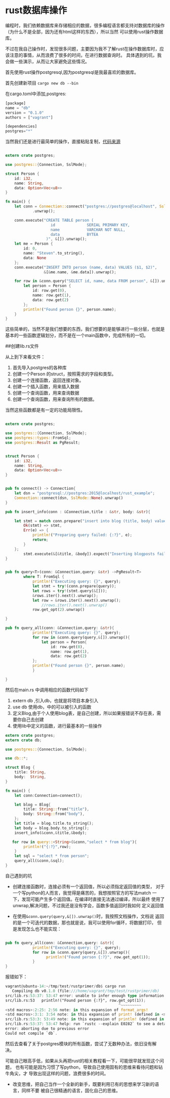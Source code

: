 # rust数据库操作

编程时，我们依赖数据库来存储相应的数据，很多编程语言都支持对数据库的操作（为什么不是全部，因为还有html这样的东西），所以当然
可以使用rust操作数据库。

不过在我自己操作时，发现很多问题，主要因为我不了解rust在操作数据库时，应该注意的事情，从而浪费了很多的时间，在进行数据查询时。
具体遇到的坑，我会做一些演示，从而让大家避免这些情况。

首先使用rust操作postgresql,因为postgresql是我最喜欢的数据库。

首先创建新项目 `cargo new db --bin`

在cargo.toml中添加,postgres:

``` rust
[package]
name = "db"
version = "0.1.0"
authors = ["vagrant"]

[dependencies]
postgres="*"
```


当然我们还是进行最简单的操作，直接粘贴复制，[代码来源](https://github.com/sfackler/rust-postgres#overview)

``` rust

extern crate postgres;

use postgres::{Connection, SslMode};

struct Person {
    id: i32,
    name: String,
    data: Option<Vec<u8>>
}

fn main() {
    let conn = Connection::connect("postgres://postgres@localhost", SslMode::None)
            .unwrap();

    conn.execute("CREATE TABLE person (
                    id              SERIAL PRIMARY KEY,
                    name            VARCHAR NOT NULL,
                    data            BYTEA
                  )", &[]).unwrap();
    let me = Person {
        id: 0,
        name: "Steven".to_string(),
        data: None
    };
    conn.execute("INSERT INTO person (name, data) VALUES ($1, $2)",
                 &[&me.name, &me.data]).unwrap();

    for row in &conn.query("SELECT id, name, data FROM person", &[]).unwrap() {
        let person = Person {
            id: row.get(0),
            name: row.get(1),
            data: row.get(2)
        };
        println!("Found person {}", person.name);
    }
}

```

这些简单的，当然不是我们想要的东西，我们想要的是能够进行一些分层，也就是
基本的一些函数逻辑划分，而不是在一个main函数中，完成所有的一切。

##创建lib.rs文件

从上到下来看文件：

1. 首先导入postgres的各种库
2. 创建一个Person 的struct，按照需求的字段和类型。
3. 创建一个连接函数，返回连接对象。
4. 创建一个插入函数，用来插入数据
5. 创建一个查询函数，用来查询数据
6. 创建一个查询函数，用来查询所有的数据。

当然这些函数都是有一定的功能局限性。

``` rust

extern crate postgres;

use postgres::{Connection, SslMode};
use postgres::types::FromSql;
use postgres::Result as PgResult;


struct Person {
    id: i32,
    name: String,
    data: Option<Vec<u8>>
}


pub fn connect() -> Connection{
    let dsn = "postgresql://postgres:2015@localhost/rust_example";
    Connection::connect(dsn, SslMode::None).unwrap()
}

pub fn insert_info(conn : &Connection,title : &str, body: &str){

    let stmt = match conn.prepare("insert into blog (title, body) values ($1, $2)") {
        Ok(stmt) => stmt,
        Err(e) => {
            println!("Preparing query failed: {:?}", e);
            return;
        }
    };
        stmt.execute(&[&title, &body]).expect("Inserting blogposts failed");
}


pub fn query<T>(conn: &Connection,query: &str) ->PgResult<T>
        where T: FromSql {
            println!("Executing query: {}", query);
            let stmt = try!(conn.prepare(query));
            let rows = try!(stmt.query(&[]));
            &rows.iter().next().unwrap();
            let row = &rows.iter().next().unwrap();
                //rows.iter().next().unwrap()
            row.get_opt(2).unwrap()

}

pub fn query_all(conn: &Connection,query: &str){
            println!("Executing query: {}", query);
            for row in &conn.query(query,&[]).unwrap(){
                let person = Person{
                    id: row.get(0),
                    name: row.get(1),
                    data: row.get(2)
            };
            println!("Found person {}", person.name);
            }

}

```
然后在main.rs 中调用相应的函数代码如下
1. extern db ,引入db，也就是将项目本身引入
2. use db 使用db，中的可以被引入的函数
3. 定义Blog,由于个人使用blog表，是自己创建，所以如果报错说不存在表，需要你自己去创建
4. 使用lib中定义的函数，进行最基本的一些操作

``` rust
extern crate postgres;
extern crate db;

use postgres::{Connection, SslMode};

use db::*;

struct Blog {
    title: String,
    body:  String,
}

fn main() {
    let conn:Connection=connect();

    let blog = Blog{
        title: String::from("title"),
        body: String::from("body"),
    };
    let title = blog.title.to_string();
    let body = blog.body.to_string();
    insert_info(&conn,&title,&body);

   for row in query::<String>(&conn,"select * from blog"){
        println!("{:?}",row);
    }
    let sql = "select * from person";
    query_all(&conn,&sql);
}

```

自己遇到的坑
- 创建连接函数时，连接必须有一个返回值，所以必须指定返回值的类型，
对于一个写python的人而言，我觉得是痛苦的，我想按照官方的写法match
一下，发现可能产生多个返回值。在编译时直接无法通过编译，所以最终
使用了unwrap,解决问题，不过我还是没有学会，函数多值返回时我如何
定义返回值

- 在使用`&conn.query(query,&[]).unwrap()`时，我按照文档操作，文档说
返回的是一个可迭代的数据，那也就是说，我可以使用for循环，将数据打印，
但是发现怎么也不能实现：

``` rust

pub fn query_all(conn: &Connection,query: &str){
            println!("Executing query: {}", query);
            for row in &conn.query(query,&[]).unwrap(){
                  println!("Found person {:?}", row.get_opt(1));
            }
}

```
报错如下：
``` rust
vagrant@ubuntu-14:~/tmp/test/rustprimer/db$ cargo run
   Compiling db v0.1.0 (file:///home/vagrant/tmp/test/rustprimer/db)
src/lib.rs:53:37: 53:47 error: unable to infer enough type information about `_`; type annotations or generic parameter binding required [E0282]
src/lib.rs:53   println!("Found person {:?}", row.get_opt(1));
                                                  ^~~~~~~~~~
<std macros>:2:25: 2:56 note: in this expansion of format_args!
<std macros>:3:1: 3:54 note: in this expansion of print! (defined in <std macros>)
src/lib.rs:53:3: 53:49 note: in this expansion of println! (defined in <std macros>)
src/lib.rs:53:37: 53:47 help: run `rustc --explain E0282` to see a detailed explanation
error: aborting due to previous error
Could not compile `db`.

```
然后去查看了关于postgres模块的所有函数，尝试了无数种办法，依旧没有解决。

可能自己眼高手低，如果从头再把rust的相关教程看一下，可能很早就发现这个问题，
也有可能是因为习惯了写python，导致自己使用固有的思维来看待问题和钻牛角尖，才
导致出现这样的问题，浪费很多的时间。

- 改变思维，把自己当作一个全新的新手，既要利用已有的思想来学习新的语言，同样不要
被自己很精通的语言，固化自己的思维。

